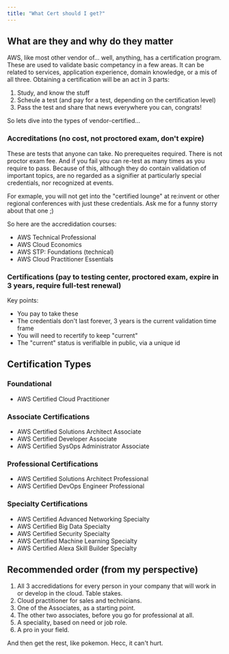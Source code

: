 ```yaml
---
title: "What Cert should I get?"
---
```


## What are they and why do they matter

AWS, like most other vendor of... well, anything, has a certification program. These are used to validate basic competancy in a few areas. It can be related to services, application experience, domain knowledge, or a mis of all three. Obtaining a certification will be an act in 3 parts:

1. Study, and know the stuff
1. Scheule a test (and pay for a test, depending on the certification level)
1. Pass the test and share that news everywhere you can, congrats!

So lets dive into the types of vendor-certified...

### Accreditations (no cost, not proctored exam, don't expire)

These are tests that anyone can take. No prerequeites required. There is not proctor exam fee. And if you fail you can re-test as many times as you require to pass. Because of this, although they do contain validation of important topics, are no regarded as a signifier at particularly special credentials, nor recognized at events.

For exmaple, you will not get into the "certified lounge" at re:invent or other regional conferences with just these credentials. Ask me for a funny storry about that one ;)

So here are the accredidation courses:

- AWS Technical Professional
- AWS Cloud Economics
- AWS STP: Foundations (technical)
- AWS Cloud Practitioner Essentials

### Certifications (pay to testing center, proctored exam, expire in 3 years, require full-test renewal)

Key points:

- You pay to take these
- The credentials don't last forever, 3 years is the current validation time frame
- You will need to recertify to keep "current"
- The "current" status is verifialble in public, via a unique id

## Certification Types

### Foundational

- AWS Certified Cloud Practitioner

### Associate Certifications

- AWS Certified Solutions Architect Associate
- AWS Certified Developer Associate
- AWS Certified SysOps Administrator Associate

### Professional Certifications

- AWS Certified Solutions Architect Professional
- AWS Certified DevOps Engineer Professional

### Specialty Certifications

- AWS Certified Advanced Networking Specialty
- AWS Certified Big Data Specialty
- AWS Certified Security Specialty
- AWS Certified Machine Learning Specialty
- AWS Certified Alexa Skill Builder Specialty

## Recommended order (from my perspective)

1. All 3 accredidations for every person in your company that will work in or develop in the cloud. Table stakes.
1. Cloud practitioner for sales and technicians.
1. One of the Associates, as a starting point.
1. The other two associates, before you go for professional at all.
1. A speciality, based on need or job role.
1. A pro in your field.

And then get the rest, like pokemon. Hecc, it can't hurt.
